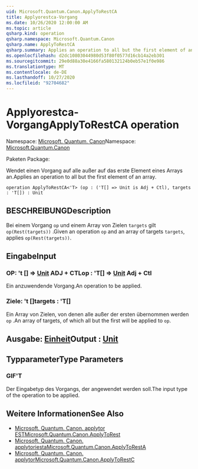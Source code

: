 ```yaml
---
uid: Microsoft.Quantum.Canon.ApplyToRestCA
title: Applyorestca-Vorgang
ms.date: 10/26/2020 12:00:00 AM
ms.topic: article
qsharp.kind: operation
qsharp.namespace: Microsoft.Quantum.Canon
qsharp.name: ApplyToRestCA
qsharp.summary: Applies an operation to all but the first element of an array.
ms.openlocfilehash: d2dc10803044980d53f80f0577d16cb14a2eb301
ms.sourcegitcommit: 29e0d88a30e4166fa580132124b0eb57e1f0e986
ms.translationtype: MT
ms.contentlocale: de-DE
ms.lasthandoff: 10/27/2020
ms.locfileid: "92704682"
---
```

# <a name="applytorestca-operation"></a><span data-ttu-id="f42e2-102">Applyorestca-Vorgang</span><span class="sxs-lookup"><span data-stu-id="f42e2-102">ApplyToRestCA operation</span></span>

<span data-ttu-id="f42e2-103">Namespace: [Microsoft. Quantum. Canon](xref:Microsoft.Quantum.Canon)</span><span class="sxs-lookup"><span data-stu-id="f42e2-103">Namespace: [Microsoft.Quantum.Canon](xref:Microsoft.Quantum.Canon)</span></span>

<span data-ttu-id="f42e2-104">Paketen [](https://nuget.org/packages/)</span><span class="sxs-lookup"><span data-stu-id="f42e2-104">Package: [](https://nuget.org/packages/)</span></span>


<span data-ttu-id="f42e2-105">Wendet einen Vorgang auf alle außer auf das erste Element eines Arrays an.</span><span class="sxs-lookup"><span data-stu-id="f42e2-105">Applies an operation to all but the first element of an array.</span></span>

```qsharp
operation ApplyToRestCA<'T> (op : ('T[] => Unit is Adj + Ctl), targets : 'T[]) : Unit
```


## <a name="description"></a><span data-ttu-id="f42e2-106">BESCHREIBUNG</span><span class="sxs-lookup"><span data-stu-id="f42e2-106">Description</span></span>

<span data-ttu-id="f42e2-107">Bei einem Vorgang `op` und einem Array von Zielen `targets` gilt `op(Rest(targets))` .</span><span class="sxs-lookup"><span data-stu-id="f42e2-107">Given an operation `op` and an array of targets `targets`, applies `op(Rest(targets))`.</span></span>

## <a name="input"></a><span data-ttu-id="f42e2-108">Eingabe</span><span class="sxs-lookup"><span data-stu-id="f42e2-108">Input</span></span>

### <a name="op--t--unit-adj--ctl"></a><span data-ttu-id="f42e2-109">OP: 't [] => [Unit](xref:microsoft.quantum.lang-ref.unit) ADJ + CTL</span><span class="sxs-lookup"><span data-stu-id="f42e2-109">op : 'T[] => [Unit](xref:microsoft.quantum.lang-ref.unit) Adj + Ctl</span></span>

<span data-ttu-id="f42e2-110">Ein anzuwendende Vorgang.</span><span class="sxs-lookup"><span data-stu-id="f42e2-110">An operation to be applied.</span></span>


### <a name="targets--t"></a><span data-ttu-id="f42e2-111">Ziele: 't []</span><span class="sxs-lookup"><span data-stu-id="f42e2-111">targets : 'T[]</span></span>

<span data-ttu-id="f42e2-112">Ein Array von Zielen, von denen alle außer der ersten übernommen werden `op` .</span><span class="sxs-lookup"><span data-stu-id="f42e2-112">An array of targets, of which all but the first will be applied to `op`.</span></span>



## <a name="output--unit"></a><span data-ttu-id="f42e2-113">Ausgabe: [Einheit](xref:microsoft.quantum.lang-ref.unit)</span><span class="sxs-lookup"><span data-stu-id="f42e2-113">Output : [Unit](xref:microsoft.quantum.lang-ref.unit)</span></span>



## <a name="type-parameters"></a><span data-ttu-id="f42e2-114">Typparameter</span><span class="sxs-lookup"><span data-stu-id="f42e2-114">Type Parameters</span></span>

### <a name="t"></a><span data-ttu-id="f42e2-115">GIF</span><span class="sxs-lookup"><span data-stu-id="f42e2-115">'T</span></span>

<span data-ttu-id="f42e2-116">Der Eingabetyp des Vorgangs, der angewendet werden soll.</span><span class="sxs-lookup"><span data-stu-id="f42e2-116">The input type of the operation to be applied.</span></span>

## <a name="see-also"></a><span data-ttu-id="f42e2-117">Weitere Informationen</span><span class="sxs-lookup"><span data-stu-id="f42e2-117">See Also</span></span>

- [<span data-ttu-id="f42e2-118">Microsoft. Quantum. Canon. applytor EST</span><span class="sxs-lookup"><span data-stu-id="f42e2-118">Microsoft.Quantum.Canon.ApplyToRest</span></span>](xref:Microsoft.Quantum.Canon.ApplyToRest)
- [<span data-ttu-id="f42e2-119">Microsoft. Quantum. Canon. applytoriesta</span><span class="sxs-lookup"><span data-stu-id="f42e2-119">Microsoft.Quantum.Canon.ApplyToRestA</span></span>](xref:Microsoft.Quantum.Canon.ApplyToRestA)
- [<span data-ttu-id="f42e2-120">Microsoft. Quantum. Canon. applytor</span><span class="sxs-lookup"><span data-stu-id="f42e2-120">Microsoft.Quantum.Canon.ApplyToRestC</span></span>](xref:Microsoft.Quantum.Canon.ApplyToRestC)